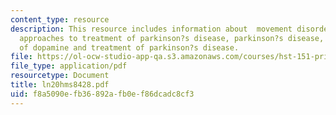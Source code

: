 ```yaml
---
content_type: resource
description: This resource includes information about  movement disorders, pharmacological
  approaches to treatment of parkinson?s disease, parkinson?s disease, biochemistry
  of dopamine and treatment of parkinson?s disease.
file: https://ol-ocw-studio-app-qa.s3.amazonaws.com/courses/hst-151-principles-of-pharmacology-spring-2005/f8a5090efb36892afb0ef86dcadc8cf3_ln20hms8428.pdf
file_type: application/pdf
resourcetype: Document
title: ln20hms8428.pdf
uid: f8a5090e-fb36-892a-fb0e-f86dcadc8cf3
---
```

